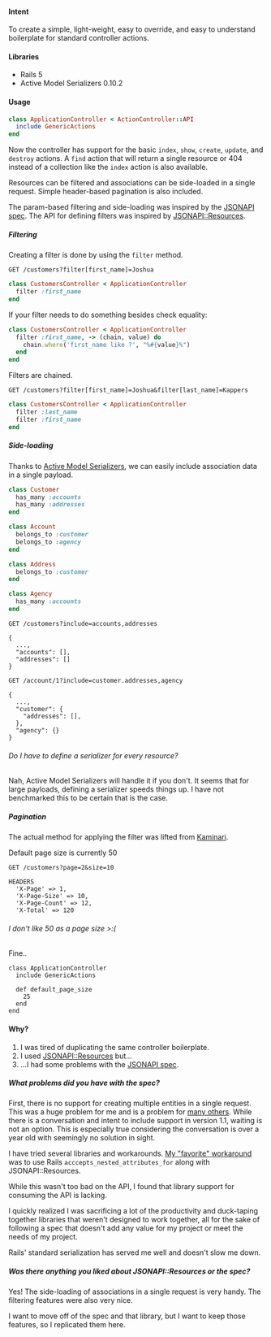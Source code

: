 #### Intent
To create a simple, light-weight, easy to override, and easy to understand
boilerplate for standard controller actions.

#### Libraries
* Rails 5
* Active Model Serializers 0.10.2

#### Usage

```ruby
class ApplicationController < ActionController::API
  include GenericActions
end
```

Now the controller has support for the basic `index`, `show`, `create`,
`update`, and `destroy` actions. A `find` action that will return a single
resource or 404 instead of a collection like the `index` action is also
available.

Resources can be filtered and associations can be side-loaded in a single
request. Simple header-based pagination is also included.

The param-based filtering and side-loading was inspired by the
[JSONAPI spec](http://jsonapi.org/). The API for defining filters was inspired
by [JSONAPI::Resources](https://github.com/cerebris/jsonapi-resources).

##### Filtering

Creating a filter is done by using the `filter` method.

```
GET /customers?filter[first_name]=Joshua
```

```ruby
class CustomersController < ApplicationController
  filter :first_name
end
```

If your filter needs to do something besides check equality:

```ruby
class CustomersController < ApplicationController
  filter :first_name, -> (chain, value) do
    chain.where('first_name like ?', "%#{value}%")
  end
end
```

Filters are chained.

```
GET /customers?filter[first_name]=Joshua&filter[last_name]=Kappers
```

```ruby
class CustomersController < ApplicationController
  filter :last_name
  filter :first_name
end
```

##### Side-loading

Thanks to [Active Model Serializers](https://github.com/rails-api/active_model_serializers),
we can easily include association data in a single payload.

```ruby
class Customer
  has_many :accounts
  has_many :addresses
end

class Account
  belongs_to :customer
  belongs_to :agency
end

class Address
  belongs_to :customer
end

class Agency
  has_many :accounts
end
```

```
GET /customers?include=accounts,addresses
```
```
{
  ...,
  "accounts": [],
  "addresses": []
}
```

```
GET /account/1?include=customer.addresses,agency
```
```
{
  ...,
  "customer": {
    "addresses": [],
  },
  "agency": {}
}
```

###### Do I have to define a serializer for every resource?

Nah, Active Model Serializers will handle it if you don't. It seems that for
large payloads, defining a serializer speeds things up. I have not benchmarked
this to be certain that is the case.

##### Pagination

The actual method for applying the filter was lifted from
[Kaminari](https://github.com/amatsuda/kaminari).

Default page size is currently 50

`GET /customers?page=2&size=10`

```
HEADERS
  'X-Page' => 1,
  'X-Page-Size' => 10,
  'X-Page-Count' => 12,
  'X-Total' => 120
```

###### I don't like 50 as a page size >:(

Fine..

```
class ApplicationController
  include GenericActions

  def default_page_size
    25
  end
end
```

#### Why?
1. I was tired of duplicating the same controller boilerplate.
2. I used [JSONAPI::Resources](https://github.com/cerebris/jsonapi-resources) but...
3. ...I had some problems with the [JSONAPI spec](http://jsonapi.org/).

##### What problems did you have with the spec?

First, there is no support for creating multiple entities in a single request.
This was a huge problem for me and is a problem for
[many others](https://github.com/json-api/json-api/issues/795). While there is
a conversation and intent to include support in version 1.1, waiting is not an
option. This is especially true considering the conversation is over a year old with seemingly no solution in sight.

I have tried several libraries and workarounds. [My "favorite" workaround](https://github.com/jkappers/jsonapi-accepts-nested-attributes-for-kludge#what-was-your-intent)
was to use Rails `acccepts_nested_attributes_for` along with JSONAPI::Resources.

While this wasn't too bad on the API, I found that library support for consuming
the API is lacking.

I quickly realized I was sacrificing a lot of the productivity and duck-taping
together libraries that weren't designed to work together, all for the sake of
following a spec that doesn't add any value for my project or meet the needs of
my project.

Rails' standard serialization has served me well and doesn't slow me down.

##### Was there anything you liked about JSONAPI::Resources or the spec?

Yes! The side-loading of associations in a single request is very handy. The
filtering features were also very nice.

I want to move off of the spec and that library, but I want to keep those
features, so I replicated them here.
